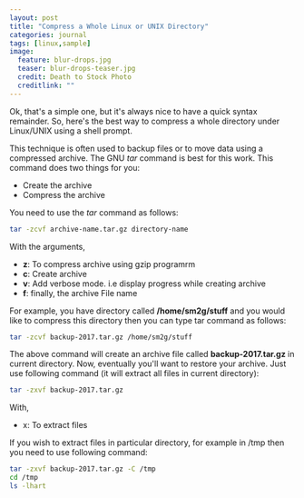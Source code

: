 ```yaml
---
layout: post
title: "Compress a Whole Linux or UNIX Directory"
categories: journal
tags: [linux,sample]
image:
  feature: blur-drops.jpg
  teaser: blur-drops-teaser.jpg
  credit: Death to Stock Photo
  creditlink: ""
---
```


Ok, that's a simple one, but it's always nice to have a quick syntax remainder.
So, here's the best way to compress a whole directory under Linux/UNIX using a shell prompt.

This technique is often used to backup files or to move data using a compressed archive. The GNU *tar* command is best for this work.
This command does two things for you:

+ Create the archive
+ Compress the archive

You need to use the *tar* command as follows:
``` Bash
tar -zcvf archive-name.tar.gz directory-name
```
With the arguments,

- **z**: To compress archive using gzip programrm
- **c**: Create archive
- **v**: Add verbose mode. i.e display progress while creating archive
- **f**: finally, the archive File name

For example, you have directory called **/home/sm2g/stuff** and you would like to compress this directory then you can type tar command as follows:
``` Bash
tar -zcvf backup-2017.tar.gz /home/sm2g/stuff
```

The above command will create an archive file called **backup-2017.tar.gz** in current directory.
Now, eventually you'll want to restore your archive. Just use following command (it will extract all files in current directory):
``` Bash
tar -zxvf backup-2017.tar.gz
```
With,

- x: To extract files

If you wish to extract files in particular directory, for example in /tmp then you need to use following command:
``` Bash
tar -zxvf backup-2017.tar.gz -C /tmp
cd /tmp
ls -lhart
```
